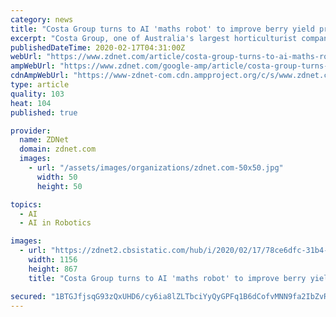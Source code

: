 ```yaml
---
category: news
title: "Costa Group turns to AI 'maths robot' to improve berry yield predictions"
excerpt: "Costa Group, one of Australia's largest horticulturist companies, has begun rolling out an artificial intelligence (AI) system to help the company better understand and manage the quantity and quality of its berry crops. The Sensing+ system, developed by Sydney-based company, The Yield, has been designed to measure 14 variables of a typical ..."
publishedDateTime: 2020-02-17T04:31:00Z
webUrl: "https://www.zdnet.com/article/costa-group-turns-to-ai-maths-robot-to-improve-berry-yield-predictions/"
ampWebUrl: "https://www.zdnet.com/google-amp/article/costa-group-turns-to-ai-maths-robot-to-improve-berry-yield-predictions/"
cdnAmpWebUrl: "https://www-zdnet-com.cdn.ampproject.org/c/s/www.zdnet.com/google-amp/article/costa-group-turns-to-ai-maths-robot-to-improve-berry-yield-predictions/"
type: article
quality: 103
heat: 104
published: true

provider:
  name: ZDNet
  domain: zdnet.com
  images:
    - url: "/assets/images/organizations/zdnet.com-50x50.jpg"
      width: 50
      height: 50

topics:
  - AI
  - AI in Robotics

images:
  - url: "https://zdnet2.cbsistatic.com/hub/i/2020/02/17/78ce6dfc-31b4-4817-ae47-d1b21601de2e/ty-node-in-costa-polytunnel-1.png"
    width: 1156
    height: 867
    title: "Costa Group turns to AI 'maths robot' to improve berry yield predictions"

secured: "1BTGJfjsqG93zQxUHD6/cy6ia8lZLTbciYyQyGPFq1B6dCofvMNN9fa2IbZvREUPysty8Nf0t5sK33cRmvkWjZWqv0K+/ZgJHPsWugMEAQP00Nk49NVRk6n6KC0rGzeBABgXQwbc2Tg0KiPi35VF2T6g/wqKiS6KOwcG86GCfbgT5MafW0RQU9vT0+gcCqKt8F3jnx9vSatfkmFOS+W4igu49SeiAMpTZfI4/Gppfr8b6vRYkHciBHgnI1+UK6LxfbwgGSxHCrf9PtM7vkQf06GAW+Vxe8ecnJM5/F1ZaA6H8BuqF4cS3ipXghAi3XklVECKwMy/zkNI29hKK7VhDEptUqRm7YsxVczSfUc59v9VVLgBa0BHoRwbhRBeoHg10zU6VcnSXTYS8FQz6HGTJoxcRHYfhIPzogc5hayNoWB7AMEQz61xoXNIPcWO7xrHGGqncrq0UWPKIN093XuhUFGurZtRqLRsEcbamWyJS6o=;n26dVaCiaoE/nnAW9fZcnA=="
---
```


